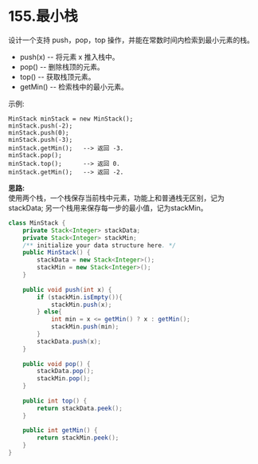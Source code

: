 # 155.最小栈
设计一个支持 push，pop，top 操作，并能在常数时间内检索到最小元素的栈。

- push(x) -- 将元素 x 推入栈中。
- pop() -- 删除栈顶的元素。
- top() -- 获取栈顶元素。
- getMin() -- 检索栈中的最小元素。

示例:
```
MinStack minStack = new MinStack();
minStack.push(-2);
minStack.push(0);
minStack.push(-3);
minStack.getMin();   --> 返回 -3.
minStack.pop();
minStack.top();      --> 返回 0.
minStack.getMin();   --> 返回 -2.
```

__思路:__   
使用两个栈，一个栈保存当前栈中元素，功能上和普通栈无区别，记为stackData; 另一个栈用来保存每一步的最小值，记为stackMin。
```java
class MinStack {
    private Stack<Integer> stackData;
    private Stack<Integer> stackMin;
    /** initialize your data structure here. */
    public MinStack() {
        stackData = new Stack<Integer>();
        stackMin = new Stack<Integer>();
    }
    
    public void push(int x) {
        if (stackMin.isEmpty()){
            stackMin.push(x);
        } else{
            int min = x <= getMin() ? x : getMin();
            stackMin.push(min);
        }
        stackData.push(x);
    }
    
    public void pop() {
        stackData.pop();
        stackMin.pop();
    }
    
    public int top() {
        return stackData.peek();
    }
    
    public int getMin() {
        return stackMin.peek();
    }
}
```